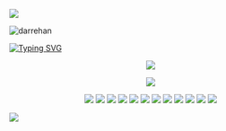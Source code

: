 ![](https://user-images.githubusercontent.com/73097560/115834477-dbab4500-a447-11eb-908a-139a6edaec5c.gif)

 <span><div align="left"><img  src="https://komarev.com/ghpvc/?username=darrehan&label=Profile%20views&color=0e75b6&style=flat" alt="darrehan" />
</div> </span>

<span>
<div align="left"> 
<a href="https://github.com/Darrehan">
    <img src="https://readme-typing-svg.demolab.com?font=Georgia&size=18&duration=2000&pause=100&multiline=true&width=500&height=80&lines=Dar+Rehan+Rasool;Computer+science+Learner+%7C+Fullstack+Engineer;Data+Science+%7C+Machine+Learning+%7C+Gen AI+%7C+Software Engineer" alt="Typing SVG" />
</a></div>  
</span>
<div align="center">
  <p align="center">
<span>
<img src="https://img.shields.io/badge/Software and ML Arsenal  -darkgreen" />
</span>  
</p>
</div>


<div align="center">
  <p align="center">
  <a href="https://github.com/Darrehan?tab=repositories">
    <img src="https://skillicons.dev/icons?i=c,cpp,java,py,js,react,nodejs,jquery,expressjs,bootstrap,git,vscode,linux,github,mongodb,vite,sqlite,postman,postgres" />
  </a>
</p>
</div>

 <div align="center">
 <p align="center">
<span>
 <a href="https://www.youtube.com/channel/UC82A6YxBt-ni7NoP46Cw3rA"><img src="https://img.shields.io/badge/Resume-green" /></a> 
 <a href=""><img src="https://img.shields.io/badge/Portfolio-orange" /></a>
 <a href="https://www.youtube.com/channel/UC82A6YxBt-ni7NoP46Cw3rA"><img src="https://img.shields.io/badge/ML Projects-green" /></a> 
 <a href="https://www.youtube.com/channel/UC82A6YxBt-ni7NoP46Cw3rA"><img src="https://img.shields.io/badge/Web Projects -orange" /></a> 
 <a href="https://www.linkedin.com/in/darrehanrasool/"><img src="https://img.shields.io/badge/Linkedin-green" /></a> 
 <a href="https://www.instagram.com/dar.rehan_/"><img src="https://img.shields.io/badge/Instagram-orange" /></a>
 <a href="https://twitter.com/CseRehan"><img src="https://img.shields.io/badge/Twitter-green" /></a> 
 <a href=""><img src="https://img.shields.io/badge/Rehan's Blog-orange" /></a>
 <a href="https://twitter.com/CseRehan"><img src="https://img.shields.io/badge/Email-green" /></a> 
 <a href=""><img src="https://img.shields.io/badge/Lets Talk Buddy-orange" /></a>
 <a href="https://www.youtube.com/channel/UC82A6YxBt-ni7NoP46Cw3rA"><img src="https://img.shields.io/badge/Youtube-green" /></a>
 <a href=""><img src="https://img.shields.io/badge/VibeVault-orange" /></a>
</span>  
</p>
</div>

![](https://user-images.githubusercontent.com/73097560/115834477-dbab4500-a447-11eb-908a-139a6edaec5c.gif)

